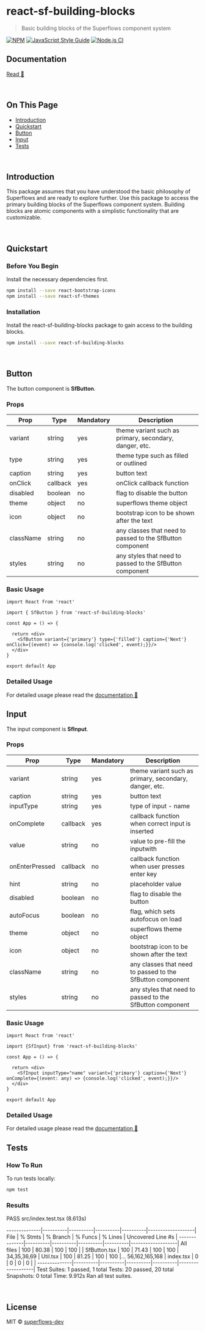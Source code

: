 # react-sf-building-blocks

> Basic building blocks of the Superflows component system

[![NPM](https://img.shields.io/npm/v/react-sf-themes.svg)](https://www.npmjs.com/package/react-sf-themes) [![JavaScript Style Guide](https://img.shields.io/badge/code_style-standard-brightgreen.svg)](https://standardjs.com) [![Node.js CI](https://github.com/superflows-dev/react-sf-themes/actions/workflows/node.js.yml/badge.svg)](https://github.com/superflows-dev/react-sf-themes/actions/workflows/node.js.yml)


## Documentation

[Read 📖](#http://superflows.dev/docs/category/building-blocks)

<br />

## On This Page

- [Introduction](#introduction)
- [Quickstart](#quickstart)
- [Button](#button)
- [Input](#input)
- [Tests](#tests)

<br />

## Introduction

This package assumes that you have understood the basic philosophy of Superflows and are ready to explore further. Use this package to access the primary building blocks of the Superflows component system. Building blocks are atomic components with a simplistic functionality that are customizable. 

<br />

## Quickstart

### Before You Begin

Install the necessary dependencies first.

```bash
npm install --save react-bootstrap-icons
npm install --save react-sf-themes
```

### Installation

Install the react-sf-building-blocks package to gain access to the building blocks.

```bash
npm install --save react-sf-building-blocks
```

<br />

## Button

The button component is **SfButton**.

### Props

| Prop          | Type           | Mandatory | Description 
|---------------|----------------|-----------|---------------------------------
| variant       | string         | yes       | theme variant such as primary, secondary, danger, etc.
| type          | string         | yes       | theme type such as filled or outlined
| caption       | string         | yes       | button text
| onClick       | callback       | yes       | onClick callback function
| disabled      | boolean        | no        | flag to disable the button
| theme         | object         | no        | superflows theme object
| icon          | object         | no        | bootstrap icon to be shown after the text
| className     | string         | no        | any classes that need to passed to the SfButton component
| styles        | string         | no        | any styles that need to passed to the SfButton component

### Basic Usage

```tsx
import React from 'react'

import { SfButton } from 'react-sf-building-blocks'

const App = () => {

  return <div>
    <SfButton variant={'primary'} type={'filled'} caption={'Next'} onClick={(event) => {console.log('clicked', event);}}/>
  </div>
}

export default App
```

### Detailed Usage

For detailed usage please read the [documentation 📖](#http://superflows.dev/docs/building-blocks/button)

## Input

The input component is **SfInput**.

### Props

| Prop           | Type           | Mandatory | Description 
|----------------|----------------|-----------|---------------------------------
| variant        | string         | yes       | theme variant such as primary, secondary, danger, etc.
| caption        | string         | yes       | button text
| inputType      | string         | yes       | type of input - name
| onComplete     | callback       | yes       | callback function when correct input is inserted
| value          | string         | no        | value to pre-fill the inputwith
| onEnterPressed | callback       | no        | callback function when user presses enter key
| hint           | string         | no        | placeholder value
| disabled       | boolean        | no        | flag to disable the button
| autoFocus      | boolean        | no        | flag, which sets autofocus on load
| theme          | object         | no        | superflows theme object
| icon           | object         | no        | bootstrap icon to be shown after the text
| className      | string         | no        | any classes that need to passed to the SfButton component
| styles         | string         | no        | any styles that need to passed to the SfButton component

### Basic Usage

```tsx
import React from 'react'

import {SfInput} from 'react-sf-building-blocks'

const App = () => {

  return <div>
    <SfInput inputType="name" variant={'primary'} caption={'Next'} onComplete={(event: any) => {console.log('clicked', event);}}/>
  </div>
}

export default App
```

### Detailed Usage

For detailed usage please read the [documentation 📖](#http://superflows.dev/docs/building-blocks/input)

## Tests

### How To Run

To run tests locally:

```bash
npm test
```

### Results

PASS src/index.test.tsx (8.613s)

--------------|----------|----------|----------|----------|-------------------|
File          |  % Stmts | % Branch |  % Funcs |  % Lines | Uncovered Line #s |
--------------|----------|----------|----------|----------|-------------------|
All files     |      100 |    80.38 |      100 |      100 |                   |
 SfButton.tsx |      100 |    71.43 |      100 |      100 |       34,35,36,69 |
 Util.tsx     |      100 |    81.25 |      100 |      100 |... 56,162,165,168 |
 index.tsx    |        0 |        0 |        0 |        0 |                   |
--------------|----------|----------|----------|----------|-------------------|
Test Suites: 1 passed, 1 total
Tests:       20 passed, 20 total
Snapshots:   0 total
Time:        9.912s
Ran all test suites.

<br />


## License

MIT © [superflows-dev](https://github.com/superflows-dev)
